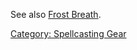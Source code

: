 See also [Frost Breath](Frost_Breath "wikilink").

[Category: Spellcasting Gear](Category:_Spellcasting_Gear "wikilink")
